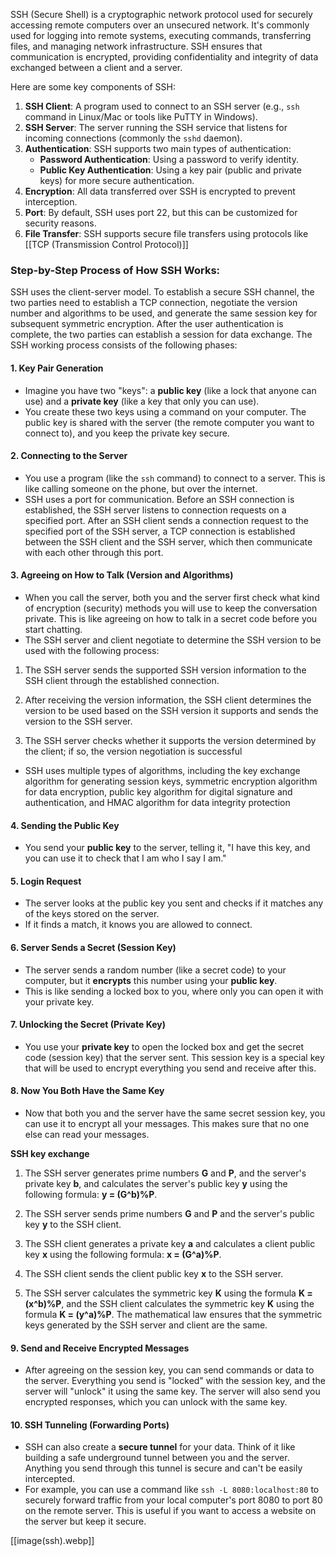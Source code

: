 SSH (Secure Shell) is a cryptographic network protocol used for securely accessing remote computers over an unsecured network. It's commonly used for logging into remote systems, executing commands, transferring files, and managing network infrastructure. SSH ensures that communication is encrypted, providing confidentiality and integrity of data exchanged between a client and a server.

Here are some key components of SSH:

1. **SSH Client**: A program used to connect to an SSH server (e.g., `ssh` command in Linux/Mac or tools like PuTTY in Windows).
2. **SSH Server**: The server running the SSH service that listens for incoming connections (commonly the `sshd` daemon).
3. **Authentication**: SSH supports two main types of authentication:
    - **Password Authentication**: Using a password to verify identity.
    - **Public Key Authentication**: Using a key pair (public and private keys) for more secure authentication.
4. **Encryption**: All data transferred over SSH is encrypted to prevent interception.
5. **Port**: By default, SSH uses port 22, but this can be customized for security reasons.
6. **File Transfer**: SSH supports secure file transfers using protocols like [[TCP (Transmission Control Protocol)]]
### **Step-by-Step Process of How SSH Works:**

SSH uses the client-server model. To establish a secure SSH channel, the two parties need to establish a TCP connection, negotiate the version number and algorithms to be used, and generate the same session key for subsequent symmetric encryption. After the user authentication is complete, the two parties can establish a session for data exchange. The SSH working process consists of the following phases:

#### 1. **Key Pair Generation**

- Imagine you have two "keys": a **public key** (like a lock that anyone can use) and a **private key** (like a key that only you can use).
- You create these two keys using a command on your computer. The public key is shared with the server (the remote computer you want to connect to), and you keep the private key secure.

#### 2. **Connecting to the Server**

- You use a program (like the `ssh` command) to connect to a server. This is like calling someone on the phone, but over the internet.
- SSH uses a port for communication. Before an SSH connection is established, the SSH server listens to connection requests on a specified port. After an SSH client sends a connection request to the specified port of the SSH server, a TCP connection is established between the SSH client and the SSH server, which then communicate with each other through this port.

#### 3. **Agreeing on How to Talk (Version and Algorithms)**

- When you call the server, both you and the server first check what kind of encryption (security) methods you will use to keep the conversation private. This is like agreeing on how to talk in a secret code before you start chatting.
- The SSH server and client negotiate to determine the SSH version to be used with the following process:

1. The SSH server sends the supported SSH version information to the SSH client through the established connection.

2. After receiving the version information, the SSH client determines the version to be used based on the SSH version it supports and sends the version to the SSH server.

3. The SSH server checks whether it supports the version determined by the client; if so, the version negotiation is successful

- SSH uses multiple types of algorithms, including the key exchange algorithm for generating session keys, symmetric encryption algorithm for data encryption, public key algorithm for digital signature and authentication, and HMAC algorithm for data integrity protection

#### 4. **Sending the Public Key**

- You send your **public key** to the server, telling it, "I have this key, and you can use it to check that I am who I say I am."

#### 5. **Login Request**

- The server looks at the public key you sent and checks if it matches any of the keys stored on the server.
- If it finds a match, it knows you are allowed to connect.

#### 6. **Server Sends a Secret (Session Key)**

- The server sends a random number (like a secret code) to your computer, but it **encrypts** this number using your **public key**.
- This is like sending a locked box to you, where only you can open it with your private key.

#### 7. **Unlocking the Secret (Private Key)**

- You use your **private key** to open the locked box and get the secret code (session key) that the server sent. This session key is a special key that will be used to encrypt everything you send and receive after this.

#### 8. **Now You Both Have the Same Key**

- Now that both you and the server have the same secret session key, you can use it to encrypt all your messages. This makes sure that no one else can read your messages.

**SSH key exchange**

1. The SSH server generates prime numbers **G** and **P**, and the server's private key **b**, and calculates the server's public key **y** using the following formula: **y = (G^b)%P**.

2. The SSH server sends prime numbers **G** and **P** and the server's public key **y** to the SSH client.

3. The SSH client generates a private key **a** and calculates a client public key **x** using the following formula: **x = (G^a)%P**.

4. The SSH client sends the client public key **x** to the SSH server.

5. The SSH server calculates the symmetric key **K** using the formula **K = (x^b)%P**, and the SSH client calculates the symmetric key **K** using the formula **K = (y^a)%P**. The mathematical law ensures that the symmetric keys generated by the SSH server and client are the same.

#### 9. **Send and Receive Encrypted Messages**

- After agreeing on the session key, you can send commands or data to the server. Everything you send is "locked" with the session key, and the server will "unlock" it using the same key. The server will also send you encrypted responses, which you can unlock with the same key.

#### 10. **SSH Tunneling (Forwarding Ports)**

- SSH can also create a **secure tunnel** for your data. Think of it like building a safe underground tunnel between you and the server. Anything you send through this tunnel is secure and can't be easily intercepted.
- For example, you can use a command like `ssh -L 8080:localhost:80` to securely forward traffic from your local computer's port 8080 to port 80 on the remote server. This is useful if you want to access a website on the server but keep it secure.


[[image(ssh).webp]]